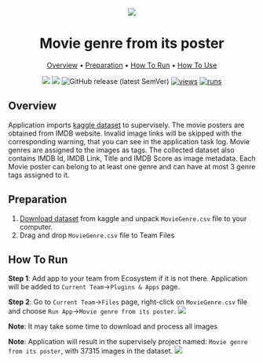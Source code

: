<div align="center" markdown>

<img src="https://i.imgur.com/FVJg3fp.png"/>

# Movie genre from its poster

<p align="center">
  <a href="#Overview">Overview</a> •
  <a href="#Preparation">Preparation</a> •
  <a href="#How-To-Run">How To Run</a> •
  <a href="#How-To-Use">How To Use</a>
</p>

[![](https://img.shields.io/badge/supervisely-ecosystem-brightgreen)](https://ecosystem.supervise.ly/apps/import-movie-genre-from-its-poster)
[![](https://img.shields.io/badge/slack-chat-green.svg?logo=slack)](https://supervise.ly/slack)
![GitHub release (latest SemVer)](https://img.shields.io/github/v/release/supervisely-ecosystem/import-movie-genre-from-its-poster)
[![views](https://app.supervise.ly/public/api/v3/ecosystem.counters?repo=supervisely-ecosystem/import-movie-genre-from-its-poster&counter=views&label=views)](https://supervise.ly)
[![runs](https://app.supervise.ly/public/api/v3/ecosystem.counters?repo=supervisely-ecosystem/import-movie-genre-from-its-poster&counter=runs&label=runs&123)](https://supervise.ly)

</div>

## Overview

Application imports [kaggle dataset](https://www.kaggle.com/neha1703/movie-genre-from-its-poster) to supervisely. The movie posters are obtained from IMDB website. Invalid image links will be skipped with the corresponding warning, that you can see in the application task log. Movie genres are assigned to the images as tags. The collected dataset also contains IMDB Id, IMDB Link, Title and IMDB Score as image metadata. Each Movie poster can belong to at least one genre and can have at most 3 genre tags assigned to it.


## Preparation

1. [Download dataset](https://www.kaggle.com/neha1703/movie-genre-from-its-poster) from kaggle and unpack `MovieGenre.csv` file to your computer.
2. Drag and drop `MovieGenre.csv` file to Team Files


## How To Run 
**Step 1**: Add app to your team from Ecosystem if it is not there. Application will be added to `Current Team`->`Plugins & Apps` page.

**Step 2**: Go to `Current Team`->`Files` page, right-click on `MovieGenre.csv` file and choose `Run App`->`Movie genre from its poster`.
<img src="https://i.imgur.com/62iFCGw.png"/> 

**Note**: It may take some time to download and process all images

**Note**: Application will result in the supervisely project named: `Movie genre from its poster`, with 37315 images in the dataset.
<img src="https://i.imgur.com/Fyz1sbR.png"/>

